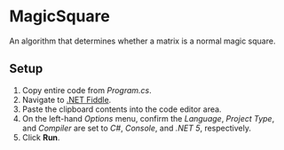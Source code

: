 # MagicSquare
An algorithm that determines whether a matrix is a normal magic square.

## Setup
1. Copy entire code from _Program.cs_.
2. Navigate to [.NET Fiddle](https://dotnetfiddle.net/ ".NET Fiddle").
3. Paste the clipboard contents into the code editor area.
4. On the left-hand _Options_ menu, confirm the _Language_, _Project Type_, and _Compiler_ are set to _C#_, _Console_, and _.NET 5_, respectively.
5. Click **Run**.

